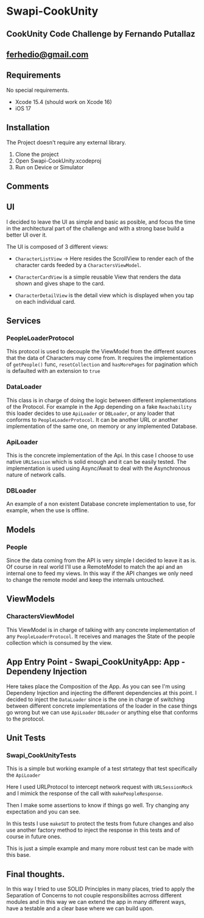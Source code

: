 # Swapi-CookUnity
## CookUnity Code Challenge by Fernando Putallaz
## ferhedio@gmail.com

## Requirements

No special requirements.
- Xcode 15.4 (should work on Xcode 16)
- iOS 17

## Installation

The Project doesn't require any external library.

1. Clone the project
2. Open Swapi-CookUnity.xcodeproj
3. Run on Device or Simulator

## Comments

## UI

I decided to leave the UI as simple and basic as posible, and focus the time in the architectural part of the challenge and with a strong base build a better UI over it.

The UI is composed of 3 different views: 

- `CharacterListView` -> Here resides the ScrollView to render each of the character cards feeded by a `CharactersViewModel`.

- `CharacterCardView` is a simple reusable View that renders the data shown and gives shape to the card.

- `CharacterDetailView` is the detail view which is displayed when you tap on each individual card.


## Services

### PeopleLoaderProtocol

This protocol is used to decouple the ViewModel from the different sources that the data of Characters may come from.
It requires the implementation of `getPeople()` func, `resetCollection` and `hasMorePages` for pagination which is defaulted with an extension to `true`

### DataLoader

This class is in charge of doing the logic between different implementations of the Protocol. For example in the App depending on a fake `Reachability` this loader decides to use `ApiLoader` or `DBLoader`, or any loader that conforms to `PeopleLoaderProtocol`. It can be another URL or another implementation of the same one, on memory or any implemented Database.

### ApiLoader

This is the concrete implementation of the Api. In this case I choose to use native `URLSession` which is solid enough and it can be easily tested.
The implementation is used using Async/Await to deal with the Asynchronous nature of network calls.

### DBLoader

An example of a non existent Database concrete implementation to use, for example, when the use is offline.

## Models 

### People

Since the data coming from the API is very simple I decided to leave it as is. Of course in real world I'll use a RemoteModel to match the api and an internal one to feed my views. In this way if the API changes we only need to change the remote model and keep the internals untouched.

## ViewModels

### CharactersViewModel

This ViewModel is in charge of talking with any concrete implementation of any `PeopleLoaderProtocol`. It receives and manages the State of the people collection which is consumed by the view.

## App Entry Point - Swapi_CookUnityApp: App - Dependeny Injection

Here takes place the Composition of the App. As you can see I'm using Dependeny Injection and injecting the different dependencies at this point. I decided to inject the `DataLoader` since is the one in charge of switching between different concrete implementations of the loader in the case things go wrong but we can use `ApiLoader` `DBLoader` or anything else that conforms to the protocol.

## Unit Tests

### Swapi_CookUnityTests 

This is a simple but working example of a test strtategy that test specifically the `ApiLoader`

Here I used URLProtocol to intercept network request with `URLSessionMock` and I mimick the response of the call with `makePeopleResponse`.

Then I make some assertions to know if things go well. Try changing any expectation and you can see.

In this tests I use `makeSUT` to protect the tests from future changes and also use another factory method to inject the response in this tests and of course in future ones.

This is just a simple example and many more robust test can be made with this base.

## Final thoughts.

In this way I tried to use SOLID Principles in many places, tried to apply the Separation of Concerns to not couple responsibilites acrross different modules and in this way we can extend the app in many different ways, have a testable and a clear base where we can build upon.




 


